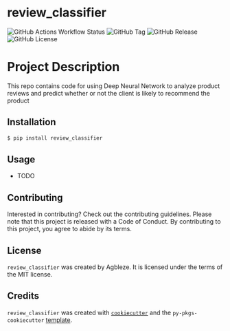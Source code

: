# review_classifier
![GitHub Actions Workflow Status](https://img.shields.io/github/actions/workflow/status/agbleze/review_classifier/.github%2Fworkflows%2Fci-cd.yml)
![GitHub Tag](https://img.shields.io/github/v/tag/agbleze/review_classifier)
![GitHub Release](https://img.shields.io/github/v/release/agbleze/review_classifier)
![GitHub License](https://img.shields.io/github/license/agbleze/review_classifier)


# Project Description
This repo contains code for using Deep Neural Network to analyze product reviews and predict whether or not the client is likely to recommend the product

## Installation

```bash
$ pip install review_classifier
```

## Usage

- TODO

## Contributing

Interested in contributing? Check out the contributing guidelines. Please note that this project is released with a Code of Conduct. By contributing to this project, you agree to abide by its terms.

## License

`review_classifier` was created by Agbleze. It is licensed under the terms of the MIT license.

## Credits

`review_classifier` was created with [`cookiecutter`](https://cookiecutter.readthedocs.io/en/latest/) and the `py-pkgs-cookiecutter` [template](https://github.com/py-pkgs/py-pkgs-cookiecutter).
